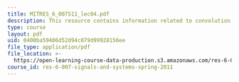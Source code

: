 ```yaml
---
title: MITRES_6_007S11_lec04.pdf
description: This resource contains information related to convolution.
type: course
layout: pdf
uid: 0400ba59406d52d94c079d99928156ee
file_type: application/pdf
file_location: >-
  https://open-learning-course-data-production.s3.amazonaws.com/res-6-007-signals-and-systems-spring-2011/0400ba59406d52d94c079d99928156ee_MITRES_6_007S11_lec04.pdf
course_id: res-6-007-signals-and-systems-spring-2011
---
```

